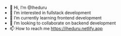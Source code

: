 - 👋 Hi, I’m @Iheduru
- 👀 I’m interested in fullstack development
- 🌱 I’m currently learning frontend development
- 💞️ I’m looking to collaborate on backend development
- 📫 How to reach me https://iheduru.netlify.app

<!---
Iheduru/Iheduru is a ✨ special ✨ repository because its `README.md` (this file) appears on your GitHub profile.
You can click the Preview link to take a look at your changes.
--->
